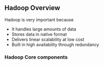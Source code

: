 ## Hadoop Overview

Hadoop is very important because
* It handles large amounts of data
* Stores data in native format
* Delivers linear scalability at low cost
* Built in high availability through redundancy

### Hadoop Core components
